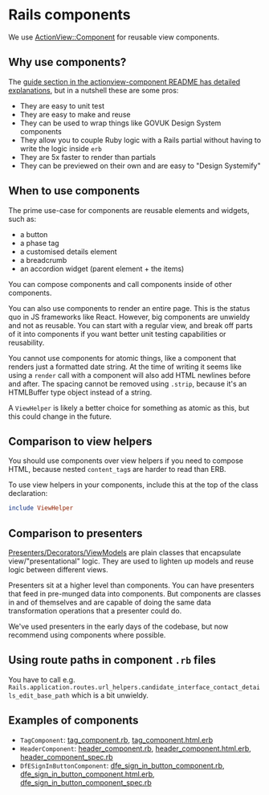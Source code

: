# Rails components

We use [ActionView::Component](https://github.com/github/actionview-component) for reusable view components.

## Why use components?

The [guide section in the actionview-component README has detailed explanations](https://github.com/github/actionview-component#guide), but in a nutshell these are some pros:

- They are easy to unit test
- They are easy to make and reuse
- They can be used to wrap things like GOVUK Design System components
- They allow you to couple Ruby logic with a Rails partial without having to write the logic inside `erb`
- They are 5x faster to render than partials
- They can be previewed on their own and are easy to "Design Systemify"

## When to use components

The prime use-case for components are reusable elements and widgets, such as:

- a button
- a phase tag
- a customised details element
- a breadcrumb
- an accordion widget (parent element + the items)

You can compose components and call components inside of other components.

You can also use components to render an entire page. This is the status quo in JS frameworks like React. However, big components are unwieldy and not as reusable. You can start with a regular view, and break off parts of it into components if you want better unit testing capabilities or reusability.

You cannot use components for atomic things, like a component that renders just a formatted date string. At the time of writing it seems like using a `render` call with a component will also add HTML newlines before and after. The spacing cannot be removed using `.strip`, because it's an HTMLBuffer type object instead of a string.

A `ViewHelper` is likely a better choice for something as atomic as this, but this could change in the future.

## Comparison to view helpers

You should use components over view helpers if you need to compose HTML, because nested `content_tag`s are harder to read than ERB.

To use view helpers in your components, include this at the top of the class declaration:

```ruby
include ViewHelper
```

## Comparison to presenters

[Presenters/Decorators/ViewModels](https://nithinbekal.com/posts/rails-presenters/) are plain classes that encapsulate view/"presentational" logic. They are used to lighten up models and reuse logic between different views.

Presenters sit at a higher level than components. You can have presenters that feed in pre-munged data into components. But components are classes in and of themselves and are capable of doing the same data transformation operations that a presenter could do.

We've used presenters in the early days of the codebase, but now recommend using components where possible.

## Using route paths in component `.rb` files

You have to call e.g. `Rails.application.routes.url_helpers.candidate_interface_contact_details_edit_base_path` which is a bit unwieldy.

## Examples of components

- `TagComponent`: [tag_component.rb](../app/components/tag_component.rb), [tag_component.html.erb](../app/components/tag_component.html.erb)
- `HeaderComponent`: [header_component.rb](../app/components/header_component.rb), [header_component.html.erb](../app/components/header_component.html.erb), [header_component_spec.rb](../spec/components/header_component_spec.rb)
- `DfESignInButtonComponent`: [dfe_sign_in_button_component.rb](../app/components/dfe_sign_in_button_component.rb), [dfe_sign_in_button_component.html.erb](../app/components/dfe_sign_in_button_component.html.erb), [dfe_sign_in_button_component_spec.rb](../spec/components/dfe_sign_in_button_component_spec.rb)
